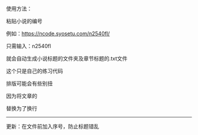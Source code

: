 使用方法：

粘贴小说的编号

例如：https://ncode.syosetu.com/n2540fl/

只需输入：n2540fl

就会自动生成小说标题的文件夹及章节标题的.txt文件

这个只是自己的练习代码

排版可能会有些别扭

因为将文章的</p>替换为了换行

---

更新：在文件前加入序号，防止标题错乱